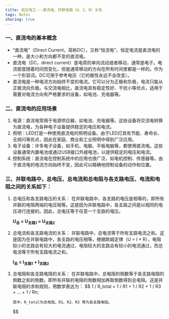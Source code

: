 ```yaml
---
title: 低压电工---直流电、并联电路（U、I、R）关系
tags: Notes
sharing: true
---
```


### 一、直流电的基本概念

- “直流电”（Direct Current，简称DC），又称“恒流电”，恒定电流是直流电的一种，是大小和方向都不变的直流电。	
- 直流电（DC，direct current）是电荷的单向流动或者移动，通常是电子。电流密度随着时间而变化，但是通常移动的方向在所有时间里都是一样的。作为一个形容词，DC可用于参考电压（它的极性永远不会改变）。
- 直流电是一种电流方向始终不变的电流。它可以分为正极和负极，电流只能从正极流向负极。与交流电相比，直流电具有稳定性好、干扰小等优点，适用于需要对电流方向有严格要求的设备，如电池、充电器等。

### 二、直流电的应用场景

1. 电源：直流电常用于电源供应器，如电池、充电器等。这些设备将交流电转换为直流电，为各种电子设备提供稳定的电压和电流。
2. 照明：LED灯是一种使用直流电的照明设备。由于LED灯具有节能、寿命长、无频闪等优点，因此在家庭、商业和工业照明中得到广泛应用。
3. 电子设备：许多电子设备，如手机、电脑、平板电脑等，都使用直流电。这些设备通常内置电池或通过USB接口外接电池，以提供稳定的电压和电流。
4. 控制系统：直流电在控制系统中的应用也很广泛，如电机控制、传感器等。由于直流电的电流方向始终不变，因此可以精确地控制设备的动作和位置。

### 三、并联电路中，总电压、总电流和总电阻与各支路电压、电流和电阻之间的关系如下：

1. 总电压和各支路电压的关系：
    在并联电路中，各支路的电压是相等的，即所有并联的电阻两端的电压相等。这是因为并联电路中，各支路之间是以相同的电压进行连接的。因此，总电压等于任意一个支路的电压。
    
    **U<sub>总</sub>  =  U<sub>支路1</sub>  =  U<sub>支路2</sub>**
    
2. 总电流和各支路电流的关系：
     并联电路中，总电流等于所有支路电流之和。这是因为在并联电路中，各支路的电压相等，根据欧姆定律（U = I * R），电阻较小的支路会有较大的电流通过，电阻较大的支路会有较小的电流通过，而总电流等于所有支路电流之和。

    **I<sub>总</sub>  =  I<sub>支路1</sub>  +  I<sub>支路2</sub>**

3. 总电阻和各支路电阻的关系：
     在并联电路中，总电阻的倒数等于各支路电阻的倒数之和的倒数。即所有并联的电阻的倒数相加再取倒数得到总电阻。这是并联电阻的求和规则，用数学表达为：
     $$
     1 / R_total = 1 / R1 + 1 / R2 + 1 / R3 + ... + 1 / Rn;
     
       其中，R_total为总电阻，R1、R2、R3 等为各支路电阻。
     $$

